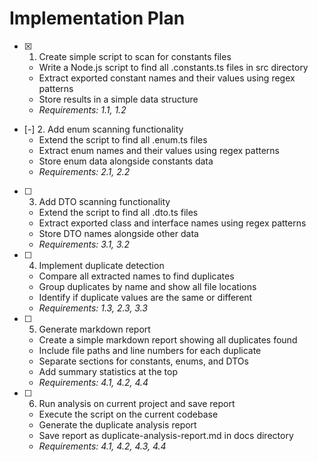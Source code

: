 # Implementation Plan

- [x] 1. Create simple script to scan for constants files
  - Write a Node.js script to find all .constants.ts files in src directory
  - Extract exported constant names and their values using regex patterns
  - Store results in a simple data structure
  - _Requirements: 1.1, 1.2_

- [-] 2. Add enum scanning functionality
  - Extend the script to find all .enum.ts files
  - Extract enum names and their values using regex patterns
  - Store enum data alongside constants data
  - _Requirements: 2.1, 2.2_

- [ ] 3. Add DTO scanning functionality
  - Extend the script to find all .dto.ts files
  - Extract exported class and interface names using regex patterns
  - Store DTO names alongside other data
  - _Requirements: 3.1, 3.2_

- [ ] 4. Implement duplicate detection
  - Compare all extracted names to find duplicates
  - Group duplicates by name and show all file locations
  - Identify if duplicate values are the same or different
  - _Requirements: 1.3, 2.3, 3.3_

- [ ] 5. Generate markdown report
  - Create a simple markdown report showing all duplicates found
  - Include file paths and line numbers for each duplicate
  - Separate sections for constants, enums, and DTOs
  - Add summary statistics at the top
  - _Requirements: 4.1, 4.2, 4.4_

- [ ] 6. Run analysis on current project and save report
  - Execute the script on the current codebase
  - Generate the duplicate analysis report
  - Save report as duplicate-analysis-report.md in docs directory
  - _Requirements: 4.1, 4.2, 4.3, 4.4_